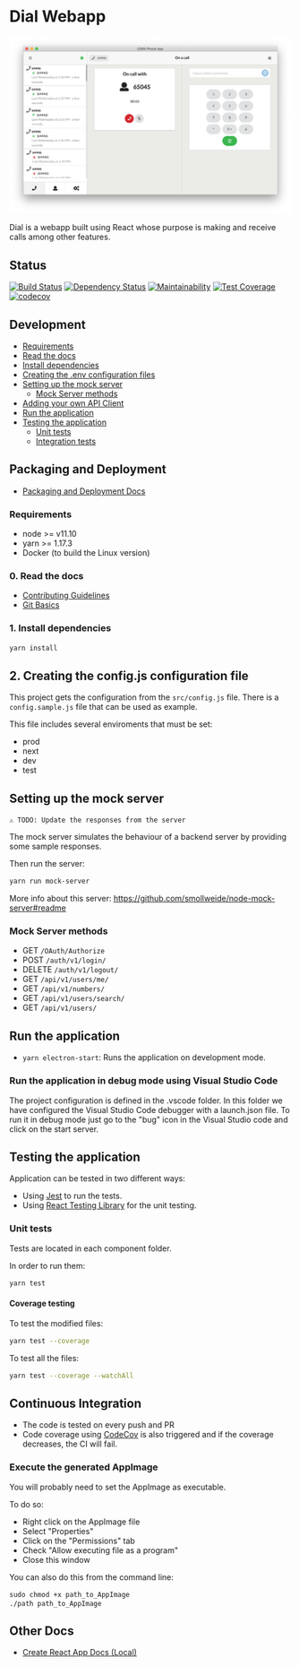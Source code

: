 
# Dial Webapp

![Screenshot](screenshot.png)

Dial is a webapp built using React whose purpose is making and receive calls among other features.

## Status

[![Build Status](https://travis-ci.org/cern-phone-apps/desktop-phone-app.svg?branch=master)](https://travis-ci.org/cern-phone-apps/desktop-phone-app)
[![Dependency Status](https://david-dm.org/cern-phone-apps/desktop-phone-app.svg)](https://david-dm.org/cern-phone-apps/desktop-phone-app)
[![Maintainability](https://api.codeclimate.com/v1/badges/da59b244235bb64bfe28/maintainability)](https://codeclimate.com/github/cern-phone-apps/desktop-phone-app/maintainability)
[![Test Coverage](https://api.codeclimate.com/v1/badges/da59b244235bb64bfe28/test_coverage)](https://codeclimate.com/github/cern-phone-apps/desktop-phone-app/test_coverage)
[![codecov](https://codecov.io/gh/cern-phone-apps/desktop-phone-app/branch/master/graph/badge.svg)](https://codecov.io/gh/cern-phone-apps/desktop-phone-app)


## Development

- [Requirements](#requirements)
- [Read the docs](#0-read-the-docs)
- [Install dependencies](#install-dependencies)
- [Creating the .env configuration files](#creating-the-env-configuration-files)
- [Setting up the mock server](#setting-up-the-mock-server)
    - [Mock Server methods](#mock-server-methods)
- [Adding your own API Client](#adding-your-own-api-client)
- [Run the application](#run-the-application)
- [Testing the application](#testing-the-application)
    - [Unit tests](#unit-tests)
    - [Integration tests](#integration-tests)

## Packaging and Deployment

- [Packaging and Deployment Docs](docs/git-basics.md)

### Requirements

- node >= v11.10
- yarn >= 1.17.3
- Docker (to build the Linux version)

### 0. Read the docs

- [Contributing Guidelines](docs/CONTRIBUTING.md)
- [Git Basics](docs/git-basics.md)

### 1. Install dependencies

```bash
yarn install
```

## 2. Creating the config.js configuration file

This project gets the configuration from the `src/config.js` file.
There is a `config.sample.js` file that can be used as example.

This file includes several enviroments that must be set:

- prod
- next
- dev
- test

## Setting up the mock server

    ⚠️ TODO: Update the responses from the server

The mock server simulates the behaviour of a backend server by providing some sample responses.

Then run the server:

```bash
yarn run mock-server
```

More info about this server: https://github.com/smollweide/node-mock-server#readme

### Mock Server methods

* GET `/OAuth/Authorize`
* POST `/auth/v1/login/`
* DELETE `/auth/v1/logout/`
* GET `/api/v1/users/me/`
* GET `/api/v1/numbers/`
* GET `/api/v1/users/search/`
* GET `/api/v1/users/`

## Run the application

* `yarn electron-start`: Runs the application on development mode.

### Run the application in debug mode using Visual Studio Code

The project configuration is defined in the .vscode folder. In this folder we have configured the Visual Studio Code debugger with a launch.json file. To run it in debug mode just go to the "bug" icon in the Visual Studio code and click on the start server.

## Testing the application

Application can be tested in two different ways:

* Using [Jest](https://jestjs.io/) to run the tests.
* Using [React Testing Library](https://testing-library.com/docs/react-testing-library/intro) for the unit testing.

### Unit tests

Tests are located in each component folder.

In order to run them:

```bash
yarn test
```

#### Coverage testing

To test the modified files:

```bash
yarn test --coverage
```

To test all the files:

```bash
yarn test --coverage --watchAll
```

## Continuous Integration

- The code is tested on every push and PR
- Code coverage using [CodeCov](https://codecov.io/) is also triggered and if the coverage decreases, the CI will fail.

### Execute the generated AppImage

You will probably need to set the AppImage as executable.

To do so:
- Right click on the AppImage file
- Select "Properties"
- Click on the "Permissions" tab
- Check "Allow executing file as a program"
- Close this window

You can also do this from the command line:

```
sudo chmod +x path_to_AppImage
./path path_to_AppImage
```

## Other Docs

- [Create React App Docs (Local)](docs/react.md)
